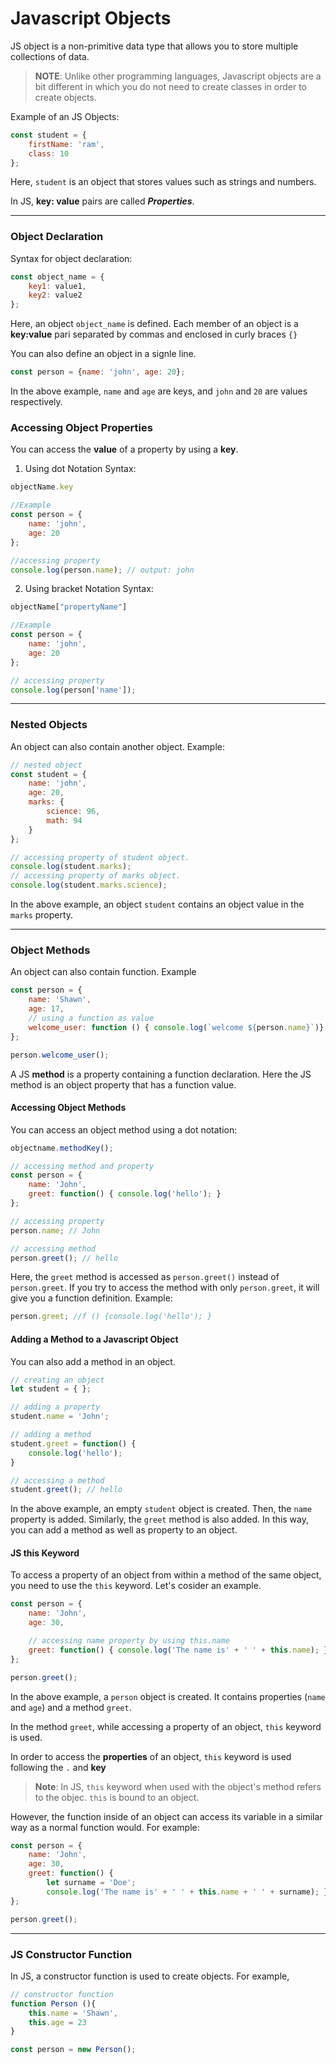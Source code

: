 # Javascript Objects
JS object is a non-primitive data type that allows you to store multiple collections of data.

> **NOTE**: Unlike other programming languages, Javascript objects are a bit different in which you do not need to create classes in order to create objects.

Example of an JS Objects:
```js
const student = {
	firstName: 'ram',
	class: 10
};
```

Here, `student` is an object that stores values such as strings and numbers.

In JS, **key: value** pairs are called ***Properties***.

---
### Object Declaration
Syntax for object declaration:
```js
const object_name = {
	key1: value1,
	key2: value2
};
```
Here, an object `object_name` is defined. Each member of an object is a **key:value** pari separated by commas and enclosed in curly braces `{}`

You can also define an object in a signle line.
```js
const person = {name: 'john', age: 20};
```

In the above example, `name` and `age` are keys, and `john` and `20` are values respectively.

### Accessing Object Properties
You can access the **value** of a property by using a **key**.
1. Using dot Notation
Syntax:
```js
objectName.key
```
```js
//Example
const person = {
	name: 'john',
	age: 20
};

//accessing property
console.log(person.name); // output: john

```
2. Using bracket Notation
Syntax:
```js
objectName["propertyName"]
```
```js
//Example
const person = {
	name: 'john',
	age: 20
};

// accessing property
console.log(person['name']);
```
---
### Nested Objects
An object can also contain another object. Example:
```js
// nested object
const student = {
	name: 'john',
	age: 20,
	marks: {
		science: 96,
		math: 94
	}
};

// accessing property of student object.
console.log(student.marks);
// accessing property of marks object.
console.log(student.marks.science);
```
In the above example, an object `student` contains an object value in the `marks` property.

---
### Object Methods
An object can also contain function. Example
```js
const person = {
	name: 'Shawn',
	age: 17,
	// using a function as value
	welcome_user: function () { console.log(`welcome ${person.name}`)}
};

person.welcome_user();
```

A JS **method** is a property containing a function declaration. Here the JS method is an object property that has a function value.

#### Accessing Object Methods
You can access an object method using a dot notation:
```js
objectname.methodKey();
```
```js
// accessing method and property
const person = {
    name: 'John',
    greet: function() { console.log('hello'); }
};

// accessing property
person.name; // John

// accessing method
person.greet(); // hello
```
Here, the `greet` method is accessed as `person.greet()` instead of `person.greet`. If you try to access the method with only `person.greet`, it will give you a function definition. Example:
```js
person.greet; //f () {console.log('hello'); }
```

#### Adding a Method to a Javascript Object
You can also add a method in an object.
```js
// creating an object
let student = { };

// adding a property
student.name = 'John';

// adding a method
student.greet = function() {
    console.log('hello');
}

// accessing a method
student.greet(); // hello
```
In the above example, an empty `student` object is created. Then, the `name` property is added. Similarly, the `greet` method is also added. In this way, you can add a method as well as property to an object.

#### JS this Keyword
To access a property of an object from within a method of the same object, you need to use the `this` keyword. Let's cosider an example.
```js
const person = {
    name: 'John',
    age: 30,

    // accessing name property by using this.name
    greet: function() { console.log('The name is' + ' ' + this.name); }
};

person.greet();
```
In the above example, a `person` object is created. It contains properties (`name` and `age`) and a method `greet`.

In the method `greet`, while accessing a property of an object, `this` keyword is used.

In order to access the **properties** of an object, `this` keyword is used following the `.` and **key**

>**Note**: In JS, `this` keyword when used with the object's method refers to the objec. `this` is bound to an object.

However, the function inside of an object can access its variable in a similar way as a normal function would. For example:
```js
const person = {
    name: 'John',
    age: 30,
    greet: function() {
        let surname = 'Doe';
        console.log('The name is' + ' ' + this.name + ' ' + surname); }
};

person.greet();

```

---
### JS Constructor Function
In JS, a constructor function is used to create objects. For example, 
```js
// constructor function
function Person (){
	this.name = 'Shawn',
	this.age = 23
}

const person = new Person();
```